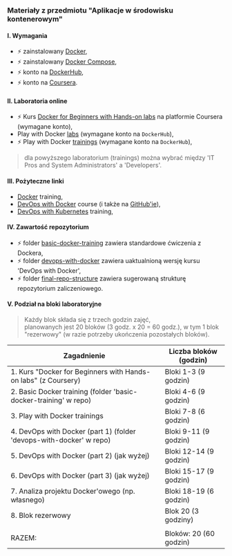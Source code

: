### Materiały z przedmiotu "Aplikacje w środowisku kontenerowym"

#### I. Wymagania
  - :zap: zainstalowany [Docker](https://docs.docker.com/get-started/get-docker/),
  - :zap: zainstalowany [Docker Compose](https://docs.docker.com/compose/),
  - :zap: konto na [DockerHub](https://hub.docker.com/),  
  - :zap: konto na [Coursera](https://www.coursera.org/).  

#### II. Laboratoria online
  - :zap: Kurs [Docker for Beginners with Hands-on labs](https://www.coursera.org/learn/docker-for-the-absolute-beginner) na platformie Coursera (wymagane konto),    
  - Play with Docker [labs](https://labs.play-with-docker.com/) (wymagane konto na `DockerHub`),    
  - :zap: Play with Docker [trainings](https://training.play-with-docker.com/) (wymagane konto na `DockerHub`),    
  > dla powyższego laboratorium (trainings) można wybrać między 'IT Pros and System Administrators' a 'Developers'.

#### III. Pożyteczne linki
  - [Docker](https://github.com/delner/docker-training/blob/master/README.md) training,  
  - [DevOps with Docker](https://devopswithdocker.com/) course (i także na [GitHub'ie](https://github.com/docker-hy/docker-hy.github.io)),  
  - [DevOps with Kubernetes](https://devopswithkubernetes.com/) training,  


#### IV. Zawartość repozytorium
  - :zap: folder [basic-docker-training](basic-docker-training/README.md) zawiera standardowe ćwiczenia z Dockera,  
  - :zap: folder [devops-with-docker](devops-with-docker) zawiera uaktualnioną wersję kursu 'DevOps with Docker',  
  - :zap: folder [final-repo-structure](final-repo-structure) zawiera sugerowaną strukturę repozytorium zaliczeniowego.  

#### V. Podział na bloki laboratoryjne
> Każdy blok składa się z trzech godzin zajęć,  
> planowanych jest 20 bloków (3 godz. x 20 = 60 godz.), w tym 1 blok "rezerwowy" (w razie potrzeby ukończenia pozostałych bloków).    


| Zagadnienie                                                         | Liczba bloków (godzin) |
|---------------------------------------------------------------------|------------------------|
| 1. Kurs "Docker for Beginners with Hands-on labs" (z Coursery)      | Bloki 1-3 (9 godzin)   |
| 2. Basic Docker training  (folder 'basic-docker-training' w repo)   | Bloki 4-6 (9 godzin)   |
| 3. Play with Docker trainings                                       | Bloki 7-8 (6 godzin)   |
| 4. DevOps with Docker (part 1) (folder 'devops-with-docker' w repo) | Bloki 9-11 (9 godzin)  |
| 5. DevOps with Docker (part 2)     (jak wyżej)                      | Bloki 12-14 (9 godzin) |
| 6. DevOps with Docker (part 3)     (jak wyżej)                      | Bloki 15-17 (9 godzin) |
| 7. Analiza projektu Docker'owego (np. własnego)                     | Bloki 18-19 (6 godzin) |
| 8. Blok rezerwowy                                                   | Blok 20 (3 godziny)    |
|                                                                     |                        |
| RAZEM:                                                              | Bloków: 20 (60 godzin) |
